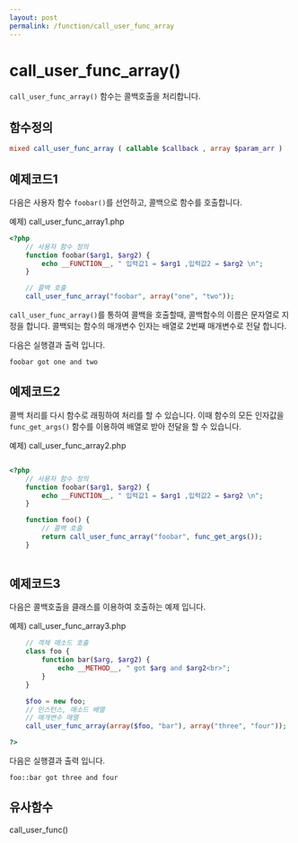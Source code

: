 ```yaml
---
layout: post
permalink: /function/call_user_func_array
---
```


# call_user_func_array()
`call_user_func_array()` 함수는 콜백호출을 처리합니다.


## 함수정의
```php
mixed call_user_func_array ( callable $callback , array $param_arr )
```


## 예제코드1
다음은 사용자 함수 `foobar()`를 선언하고, 콜백으로 함수를 호출합니다.

예제) call_user_func_array1.php
```php
<?php
	// 사용자 함수 정의
	function foobar($arg1, $arg2) {
        echo __FUNCTION__, " 입력값1 = $arg1 ,입력값2 = $arg2 \n";
	}

	// 콜백 호출
	call_user_func_array("foobar", array("one", "two"));
```

`call_user_func_array()`를 통하여 콜백을 호출할때, 콜백함수의 이름은 문자열로 지정을 합니다.
콜백되는 함수의 매개변수 인자는 배열로 2번째 매개변수로 전달 합니다.

다음은 실행결과 출력 입니다.
```
foobar got one and two
```


## 예제코드2
콜백 처리를 다시 함수로 래핑하여 처리를 할 수 있습니다. 
이때 함수의 모든 인자값을 `func_get_args()` 함수를 이용하여 배열로 받아 전달을 할 수 있습니다.

예제) call_user_func_array2.php
```php

<?php
	// 사용자 함수 정의
	function foobar($arg1, $arg2) {
        echo __FUNCTION__, " 입력값1 = $arg1 ,입력값2 = $arg2 \n";
	}

    function foo() {
        // 콜백 호출
        return call_user_func_array("foobar", func_get_args());
    }
	
```


## 예제코드3
다음은 콜백호출을 클래스를 이용하여 호출하는 예제 입니다.

예제) call_user_func_array3.php
```php
	// 객체 매소드 호출 
	class foo {
    	function bar($arg, $arg2) {
        	echo __METHOD__, " got $arg and $arg2<br>";
    	}
	}

	$foo = new foo;
	// 인스턴스, 매소드 배열
	// 매개변수 매열
	call_user_func_array(array($foo, "bar"), array("three", "four"));

?>
```

다음은 실행결과 출력 입니다.
```
foo::bar got three and four
```


## 유사함수
call_user_func()
